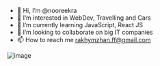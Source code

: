 - 👋 Hi, I’m @nooreekra
- 👀 I’m interested in WebDev, Travelling and Cars
- 🌱 I’m currently learning JavaScript, React JS
- 💞️ I’m looking to collaborate on big IT companies
- 📫 How to reach me rakhymzhan.ff@gmail.com

![image](https://user-images.githubusercontent.com/107566335/178784896-e700a795-30ae-4259-98a3-129e47f299ab.png)

<!---
nooreekra/nooreekra is a ✨ special ✨ repository because its `README.md` (this file) appears on your GitHub profile.
You can click the Preview link to take a look at your changes.
--->
